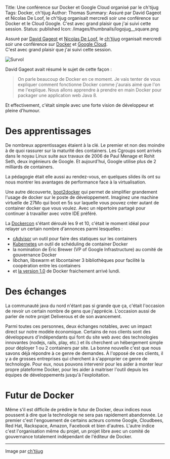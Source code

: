 Title: Une conférence sur Docker et Google Cloud organisé par le ch'tijug
Tags: Docker, ch'tijug
Author: Thomas
Summary: Assuré par David Gageot et Nicolas De Loof, le ch'tijug organisait mercredi soir une conférence sur Docker et le Cloud Google. C'est avec grand plaisir que j'ai suivi cette session. 
Status: published
Icon: /images/thumbnails/logojug__square.png


Assuré par [David Gageot](http://blog.javabien.net/) et [Nicolas De Loof](http://blog.loof.fr/), le [ch'tijug](http://chtijug.org/) organisait mercredi soir une conférence sur [Docker](http://docker.io) et [Google Cloud](http://cloud.google.com/).  
C'est avec grand plaisir que j'ai suivi cette session. 

![Survol]({filename}/images/logojug.png)

David Gageot avait résumé le sujet de cette façon :

> On parle beaucoup de Docker en ce moment. Je vais tenter de vous expliquer comment fonctionne Docker comme j'aurais aimé que l'on me l'explique. Nous allons apprendre à prendre en main Docker pour packager une application web Java 8.

Et effectivement, c'était simple avec une forte vision de développeur et pleine d'humour.

# Des apprentissages

De nombreux apprentissages étaient à la clé. Le premier et non des moindre à de quoi rassurer sur la maturité des containers.
Les Cgroups sont arrivés dans le noyau Linux suite aux travaux de 2006 de Paul Menage et Rohit Seth, deux ingénieurs de Google. Et aujourd'hui, Google utilise plus de 2 milliards de containers.

La pédagogie était elle aussi au rendez-vous, en quelques slides ils ont su nous montrer les avantages de performance face à la virtualisation.

Une autre découverte, [boot2docker](http://boot2docker.io/) qui permet de simplifier grandement l'usage de docker sur le poste de développement. Imaginez une machine virtuelle de 27Mo qui boot en 5s sur laquelle vous pouvez créer autant de container docker que vous voulez. Avec un répertoire partagé pour continuer à travailler avec votre IDE préféré.

La [Dockercon](http://dockercon.com/) s'étant déroulé les 9 et 10, c'était le moment idéal pour relayer un certain nombre d'annonces parmi lesquelles :

* [cAdvisor](https://github.com/google/cadvisor) un outil pour faire des statiques sur les containers
* [Kubernetes](https://github.com/GoogleCloudPlatform/kubernetes) un outil de schéduling de container Docker
* la nomination de Éric Brewer (VP of Google Infrastructure) au comité de gouvernance Docker
* libchan, libswarm et libcontainer 3 bibliothèques pour facilité la coopération entre les containers
* et [la version 1.0](http://blog.docker.com/2014/06/its-here-docker-1-0/) de Docker fraichement arrivé lundi.


# Des échanges

La communauté java du nord n'étant pas si grande que ça, c'était l'occasion de revoir un certain nombre de gens que j'apprécie. L'occasion aussi de parler de notre projet Deliverous et de son avancement.

Parmi toutes ces personnes, deux échanges notables, avec un impact direct sur notre modèle économique.
Certains de nos clients sont des développeurs d'indépendants qui font du site web avec des technologies innovantes (nodejs, rails, play, etc.) et ils cherchent un hébergement simple pour déployer 1 ou 2 containers par site. La bonne nouvelle c'est que nous savons déjà répondre à ce genre de demandes.
À l'opposé de ces clients, il y a de grosses entreprises qui cherchent à s'approprier ce genre de technologie. Pour eux, nous pouvons intervenir pour les aider à monter leur propre plateforme Docker, pour les aider à maitriser l'outil depuis les équipes de développements jusqu'à l'exploitation.


# Futur de Docker

Même s'il est difficile de prédire le futur de Docker, deux indices nous poussent à dire que la technologie ne sera pas rapidement abandonnée.
Le premier c'est l'engouement de certains acteurs comme Google, Cloudbees, Red Hat, Rackspace, Amazon, Facebook et bien d'autres.
L'autre indice c'est l'organisation même du projet, un projet libre avec un comité de gouvernance totalement indépendant de l'éditeur de Docker.

---
Image par [ch'tijug](http://chtijug.org/)